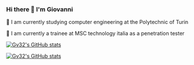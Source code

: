 ### Hi there 👋 I'm Giovanni

🌱 I am currently studying computer engineering at the Polytechnic of Turin

🚢 I am currently a trainee at MSC technology italia as a penetration tester

[![Gv32's GitHub stats](https://github-readme-stats.vercel.app/api?username=Gv32&theme=dracula)](https://github.com/Gv32)

[![Gv32's GitHub stats](https://github-readme-stats.vercel.app/api/top-langs/?username=Gv32&theme=dracula&layout=compact)](https://github.com/Gv32)

<!--
**Gv32/Gv32** is a ✨ _special_ ✨ repository because its `README.md` (this file) appears on your GitHub profile.

Here are some ideas to get you started:

- 🔭 I’m currently working on ...
- 👯 I’m looking to collaborate on ...
- 🤔 I’m looking for help with ...
- 💬 Ask me about ...
- 📫 How to reach me: ...
- 😄 Pronouns: ...
- ⚡ Fun fact: ...
-->

